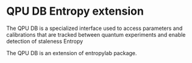 # QPU DB Entropy extension

The QPU DB is a specialized interface used to access parameters and calibrations
that are tracked between quantum experiments and enable detection of staleness
Entropy

The QPU DB is an extension of entropylab package.